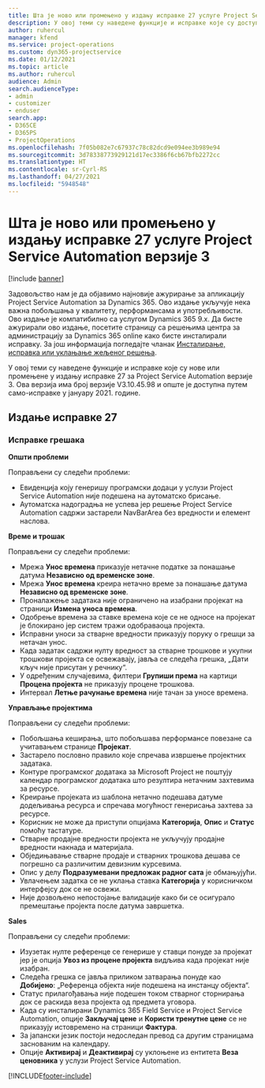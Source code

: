```yaml
---
title: Шта је ново или промењено у издању исправке 27 услуге Project Service Automation верзије 3
description: У овој теми су наведене функције и исправке које су доступне у издању исправке 27 за Project Service Automation верзије 3.
author: ruhercul
manager: kfend
ms.service: project-operations
ms.custom: dyn365-projectservice
ms.date: 01/12/2021
ms.topic: article
ms.author: ruhercul
audience: Admin
search.audienceType:
- admin
- customizer
- enduser
search.app:
- D365CE
- D365PS
- ProjectOperations
ms.openlocfilehash: 7f05b082e7c67937c78c82dcd9e094ee3b989e94
ms.sourcegitcommit: 3d78338773929121d17ec3386f6cb67bfb2272cc
ms.translationtype: HT
ms.contentlocale: sr-Cyrl-RS
ms.lasthandoff: 04/27/2021
ms.locfileid: "5948548"
---
```

# <a name="whats-new-or-changed-in-project-service-automation-update-release-27-v3"></a>Шта је ново или промењено у издању исправке 27 услуге Project Service Automation верзије 3

[!include [banner](../includes/psa-now-project-operations.md)]

Задовољство нам је да објавимо најновије ажурирање за апликацију Project Service Automation за Dynamics 365. Ово издање укључује нека важна побољшања у квалитету, перформансама и употребљивости. Ово издање је компатибилно са услугом Dynamics 365 9.x. Да бисте ажурирали ово издање, посетите страницу са решењима центра за администрацију за Dynamics 365 online како бисте инсталирали исправку. За још информација погледајте чланак [Инсталирање, исправка или уклањање жељеног решења](/power-platform/admin/install-remove-preferred-solution).

У овој теми су наведене функције и исправке које су нове или промењене у издању исправке 27 за Project Service Automation верзије 3. Ова верзија има број верзије V3.10.45.98 и опште је доступна путем само-исправке у јануару 2021. године.

## <a name="update-release-27"></a>Издање исправке 27

### <a name="bug-fixes"></a>Исправке грешака

**Општи проблеми**

Поправљени су следећи проблеми:

- Евиденција коју генеришу програмски додаци у услузи Project Service Automation није подешена на аутоматско брисање.
- Аутоматска надоградња не успева јер решење Project Service Automation садржи застарели NavBarArea без вредности и елемент наслова.

**Време и трошак**

Поправљени су следећи проблеми:

- Мрежа **Унос времена** приказује нетачне податке за понашање датума **Независно од временске зоне**.
- Мрежа **Унос времена** креира нетачно време за понашање датума **Независно од временске зоне**.
- Проналажење задатака није ограничено на изабрани пројекат на страници **Измена уноса времена**.
- Одобрење времена за ставке времена које се не односе на пројекат је блокирано јер систем тражи одобраваоца пројекта.
- Исправни уноси за стварне вредности приказују поруку о грешци за нетачан унос.
- Када задатак садржи нулту вредност за стварне трошкове и укупни трошкови пројекта се освежавају, јавља се следећа грешка, „Дати кључ није присутан у речнику“.
- У одређеним случајевима, филтери **Групиши према** на картици **Процена пројекта** не приказују процене трошкова.
- Интервал **Летње рачунање времена** није тачан за уносе времена.

**Управљање пројектима**

Поправљени су следећи проблеми:

- Побољшања кеширања, што побољшава перформансе повезане са учитавањем странице **Пројекат**.
- Застарело пословно правило које спречава извршење пројектних задатака.
- Контуре програмског додатака за Microsoft Project не поштују календар програмског додатака што резултира нетачним захтевима за ресурсе.
- Креирање пројеката из шаблона нетачно подешава датуме додељивања ресурса и спречава могућност генерисања захтева за ресурсе.
- Корисник не може да приступи опцијама **Категорија**, **Опис** и **Статус** помоћу тастатуре.
- Стварне продајне вредности пројекта не укључују продајне вредности накнада и материјала.
- Обједињавање стварне продаје и стварних трошкова дешава се погрешно са различитим девизним курсевима.
- Опис у делу **Подразумевани предложак радног сата** је обмањујући.
- Увлачењем задатка се не уклања ставка **Категорија** у корисничком интерфејсу док се не освежи.
- Није дозвољено непостојање валидације како би се осигурало премештање пројекта после датума завршетка.

**Sales**

Поправљени су следећи проблеми:

- Изузетак нулте референце се генерише у ставци понуде за пројекат јер је опција **Увоз из процене пројекта** видљива када пројекат није изабран.
- Следећа грешка се јавља приликом затварања понуде као **Добијено**: „Референца објекта није подешена на инстанцу објекта“.
- Статус прилагођавања није подешен током стварног сторнирања док се раскида веза пројекта од предмета уговора.
- Када су инсталирани Dynamics 365 Field Service и Project Service Automation, опције **Закључај цене** и **Користи тренутне цене** се не приказују истовремено на страници **Фактура**.
- За јапански језик постоји недоследан превод са другим страницама заснованим на календару.
- Опције **Активирај** и **Деактивирај** су уклоњене из ентитета **Веза ценовника** у услузи Project Service Automation.


[!INCLUDE[footer-include](../includes/footer-banner.md)]